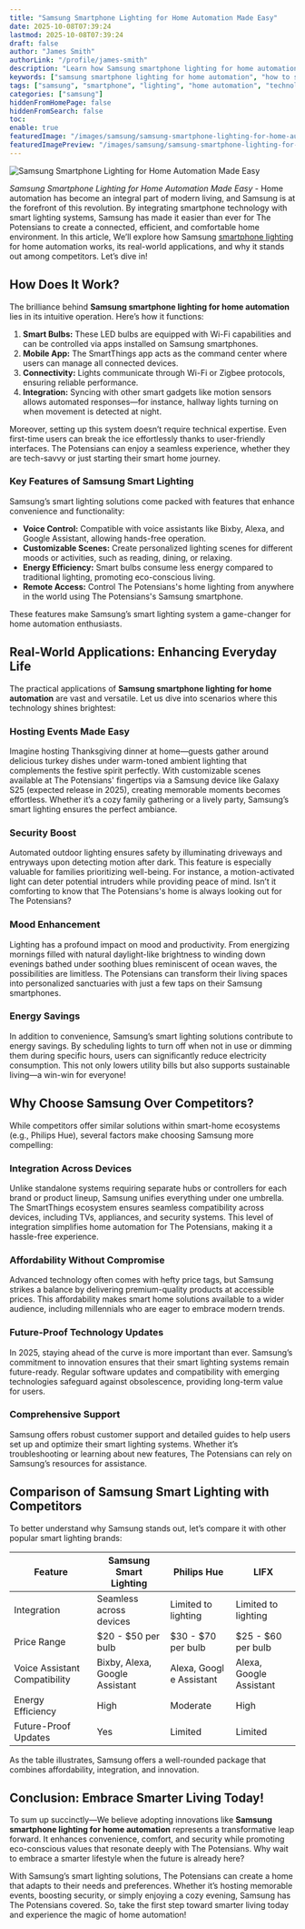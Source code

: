```yaml
---
title: "Samsung Smartphone Lighting for Home Automation Made Easy"
date: 2025-10-08T07:39:24
lastmod: 2025-10-08T07:39:24
draft: false
author: "James Smith"
authorLink: "/profile/james-smith"
description: "Learn how Samsung smartphone lighting for home automation simplifies your life with smart controls, energy-saving solutions, and seamless device integration."
keywords: ["samsung smartphone lighting for home automation", "how to set up samsung smartphone lighting for home automation", "samsung lighting automation tips"]
tags: ["samsung", "smartphone", "lighting", "home automation", "technology"]
categories: ["samsung"]
hiddenFromHomePage: false
hiddenFromSearch: false
toc:
enable: true
featuredImage: "/images/samsung/samsung-smartphone-lighting-for-home-automation-made-easy.jpg"
featuredImagePreview: "/images/samsung/samsung-smartphone-lighting-for-home-automation-made-easy.jpg"
---
```


![Samsung Smartphone Lighting for Home Automation Made Easy](/images/samsung/samsung-smartphone-lighting-for-home-automation-made-easy.jpg)


*Samsung Smartphone Lighting for Home Automation Made Easy* - Home automation has become an integral part of modern living, and Samsung is at the forefront of this revolution. By integrating smartphone technology with smart lighting systems, Samsung has made it easier than ever for The Potensians to create a connected, efficient, and comfortable home environment. In this article, We’ll explore how Samsung [smartphone lighting](/samsung/samsung-affordable-smartphone-lighting-solutions) for home automation works, its real-world applications, and why it stands out among competitors. Let’s dive in!

## How Does It Work?

The brilliance behind **Samsung smartphone lighting for home automation** lies in its intuitive operation. Here’s how it functions:

1. **Smart Bulbs:** These LED bulbs are equipped with Wi-Fi capabilities and can be controlled via apps installed on Samsung smartphones.
2. **Mobile App:** The SmartThings app acts as the command center where users can manage all connected devices.
3. **Connectivity:** Lights communicate through Wi-Fi or Zigbee protocols, ensuring reliable performance.
4. **Integration:** Syncing with other smart gadgets like motion sensors allows automated responses—for instance, hallway lights turning on when movement is detected at night.

Moreover, setting up this system doesn’t require technical expertise. Even first-time users can break the ice effortlessly thanks to user-friendly interfaces. The Potensians can enjoy a seamless experience, whether they are tech-savvy or just starting their smart home journey.

### Key Features of Samsung Smart Lighting

Samsung’s smart lighting solutions come packed with features that enhance convenience and functionality:

- **Voice Control:** Compatible with voice assistants like Bixby, Alexa, and Google Assistant, allowing hands-free operation.
- **Customizable Scenes:** Create personalized lighting scenes for different moods or activities, such as reading, dining, or relaxing.
- **Energy Efficiency:** Smart bulbs consume less energy compared to traditional lighting, promoting eco-conscious living.
- **Remote Access:** Control The Potensians's home lighting from anywhere in the world using The Potensians's Samsung smartphone.

These features make Samsung’s smart lighting system a game-changer for home automation enthusiasts.

## Real-World Applications: Enhancing Everyday Life

The practical applications of **Samsung smartphone lighting for home automation** are vast and versatile. Let us dive into scenarios where this technology shines brightest:

### Hosting Events Made Easy

Imagine hosting Thanksgiving dinner at home—guests gather around delicious turkey dishes under warm-toned ambient lighting that complements the festive spirit perfectly. With customizable scenes available at The Potensians' fingertips via a Samsung device like Galaxy S25 (expected release in 2025), creating memorable moments becomes effortless. Whether it’s a cozy family gathering or a lively party, Samsung’s smart lighting​ ensures the perfect ambiance.

### Security Boost

Automated outdoor lighting ensures safety by illuminating driveways and entryways upon detecting motion after dark. This feature is especially valuable for families prioritizing well-being. For instance, a motion-activated light can deter potential intruders while providing peace of mind. Isn’t it comforting to know that The Potensians's home is always looking out for The Potensians?

### Mood Enhancement

Lighting has a profound impact on mood and productivity. From energizing mornings filled with natural daylight-like brightness to winding down evenings bathed under soothing blues reminiscent of ocean waves, the possibilities are limitless. The Potensians can transform their living spaces into personalized sanctuaries with just a few taps on their Samsung smartphones.

### Energy Savings

In addition to convenience, Samsung’s smart lighting solutions contribute to energy savings. By scheduling lights to turn off when not in use or dimming them during specific hours, users can significantly reduce electricity consumption. This not only lowers utility bills but also supports sustainable living—a win-win for everyone!

## Why Choose Samsung Over Competitors?

While competitors offer similar solutions within smart-home ecosystems (e.g., Philips Hue), several factors make choosing Samsung more compelling:

### Integration Across Devices

Unlike standalone systems requiring separate hubs or controllers for each brand or product lineup, Samsung unifies everything under one umbrella. The SmartThings ecosystem ensures seamless compatibility across devices, including TVs, appliances, and security systems. This level of integration simplifies home automation for The Potensians, making it a hassle-free experience.

### Affordability Without Compromise

Advanced technology often comes with hefty price tags, but Samsung strikes a balance by delivering premium-quality products at accessible prices. This affordability makes smart home solutions available to a wider audience, including millennials who are eager to embrace modern trends.

### Future-Proof Technology Updates

In 2025, staying ahead of the curve is more important than ever. Samsung’s commitment to innovation ensures that their smart lighting systems remain future-ready. Regular software updates and compatibility with emerging technologies safeguard against obsolescence, providing long-term ​value for users.

### Comprehensive Support

Samsung offers robust customer support and detailed guides to help users set up and optimize their smart lighting systems. Whether it’s troubleshooting or learning about new features, The Potensians can rely on Samsung’s resources for assistance.

## Comparison of Samsung Smart Lighting with Competitors

To better understand why Samsung stands out, let’s compare it with other popular smart lighting brands:

<div class="table-responsive">
<table class="html-table">
<thead>
<tr>
<th>Feature</th>
<th>Samsung Smart Lighting</th>
<th>Philips Hue</th>
<th>LIFX</th>
</tr>
</thead>
<tbody>
<tr>
<td>Integration</td>
<td>Seamless across devices</td>
<td>Limited to lighting</td>
<td>Limited to lighting</td>
</tr>
<tr>
<td>Price Range</td>
<td>$20 - $50 per bulb</td>
<td>$30 - $70 per bulb</td>
<td>$25 - $60 per bulb</td>
</tr>
<tr>
<td>Voice Assistant Compatibility</td>
<td>Bixby, Alexa, Google Assistant</td>
<td>Alexa, Googl​e Assistant</td>
<td>Alexa, Google Assistant</td>
</tr>
<tr>
<td>Energy Efficiency</td>
<td>High</td>
<td>Moderate</td>
<td>High</td>
</tr>
<tr>
<td>Future-Proof Updates</td>
<td>Yes</td>
<td>Limited</td>
<td>Limited</td>
</tr>
</tbody>
</table>
</div>

As the table illustrates, Samsung offers a well-rounded package that combines affordability, integration, and innovation.

## Conclusion: Embrace Smarter Living Today!

To sum up succinctly—We believe adopting innovations like **Samsung smartphone lighting for home automation** represents a transformative leap forward. It enhances convenience, comfort, and security while promoting eco-conscious values that resona​te deeply with The Potensians. Why wait to embrace a smarter lifestyle when the future is already here?

With Samsung’s smart lighting solutions, The Potensians can create a home that adapts to their needs and preferences. Whether it’s hosting memorable events, boosting security, or simply enjoying a cozy evening, Samsung has The Potensians covered. So, take the first step toward smarter living today and experience the magic of home automation!
